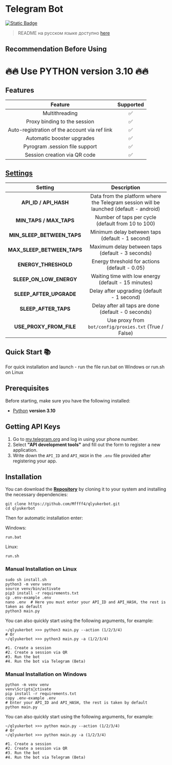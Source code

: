 

# Telegram Bot

[![Static Badge](https://img.shields.io/badge/Telegram-Link_to_bot-Link?style=for-the-badge&logo=Telegram&logoColor=white&logoSize=auto&color=blue)](https://t.me/qlyukerbot/start?startapp=bro-228618799)

> README на русском языке доступно [here](README.md)

## Recommendation Before Using

# 🔥🔥 Use PYTHON version 3.10 🔥🔥

## Features
|                    Feature                     |   Supported    |
|:----------------------------------------------:|:--------------:|
|                 Multithreading                 |       ✅        |
|        Proxy binding to the session            |       ✅        |
| Auto-registration of the account via ref link  |       ✅        |
|      Automatic booster upgrades                |       ✅        |
|      Pyrogram .session file support            |       ✅        |
|     Session creation via QR code               |       ✅        |


## [Settings](https://github.com/Mffff4/qlyukerbot/blob/main/.env-example/)
|        Setting           |                                     Description                                      |
|:------------------------:|:------------------------------------------------------------------------------------:|
|    **API_ID / API_HASH**  | Data from the platform where the Telegram session will be launched (default - android) |
|  **MIN_TAPS / MAX_TAPS**  |        Number of taps per cycle (default from 10 to 100)                              |
| **MIN_SLEEP_BETWEEN_TAPS**|     Minimum delay between taps (default - 1 second)                                  |
| **MAX_SLEEP_BETWEEN_TAPS**|     Maximum delay between taps (default - 3 seconds)                                 |
|   **ENERGY_THRESHOLD**    |        Energy threshold for actions (default - 0.05)                                 |
|   **SLEEP_ON_LOW_ENERGY** |     Waiting time with low energy (default - 15 minutes)                              |
|   **SLEEP_AFTER_UPGRADE** |     Delay after upgrading (default - 1 second)                                       |
|   **SLEEP_AFTER_TAPS**    |     Delay after all taps are done (default - 0 seconds)                              |
| **USE_PROXY_FROM_FILE**   |     Use proxy from `bot/config/proxies.txt` (True / False)                           |


## Quick Start 📚

For quick installation and launch - run the file run.bat on Windows or run.sh on Linux

## Prerequisites
Before starting, make sure you have the following installed:
- [Python](https://www.python.org/downloads/) **version 3.10**

## Getting API Keys
1. Go to [my.telegram.org](https://my.telegram.org) and log in using your phone number.
2. Select **"API development tools"** and fill out the form to register a new application.
3. Write down the `API_ID` and `API_HASH` in the `.env` file provided after registering your app.

## Installation
You can download the [**Repository**](https://github.com/Mffff4/qlyukerbot.git) by cloning it to your system and installing the necessary dependencies:
```shell
git clone https://github.com/Mffff4/qlyukerbot.git
cd qlyukerbot
```

Then for automatic installation enter:

Windows:
```shell
run.bat
```

Linux:
```shell
run.sh
```

### Manual Installation on Linux
```shell
sudo sh install.sh
python3 -m venv venv
source venv/bin/activate
pip3 install -r requirements.txt
cp .env-example .env
nano .env  # Here you must enter your API_ID and API_HASH, the rest is taken as default
python3 main.py
```

You can also quickly start using the following arguments, for example:
```shell
~/qlyukerbot >>> python3 main.py --action (1/2/3/4)
# Or
~/qlyukerbot >>> python3 main.py -a (1/2/3/4)

#1. Create a session
#2. Create a session via QR
#3. Run the bot
#4. Run the bot via Telegram (Beta)
```

### Manual Installation on Windows
```shell
python -m venv venv
venv\Scriptsctivate
pip install -r requirements.txt
copy .env-example .env
# Enter your API_ID and API_HASH, the rest is taken by default
python main.py
```

You can also quickly start using the following arguments, for example:
```shell
~/qlyukerbot >>> python main.py --action (1/2/3/4)
# Or
~/qlyukerbot >>> python main.py -a (1/2/3/4)

#1. Create a session
#2. Create a session via QR
#3. Run the bot
#4. Run the bot via Telegram (Beta)
```
